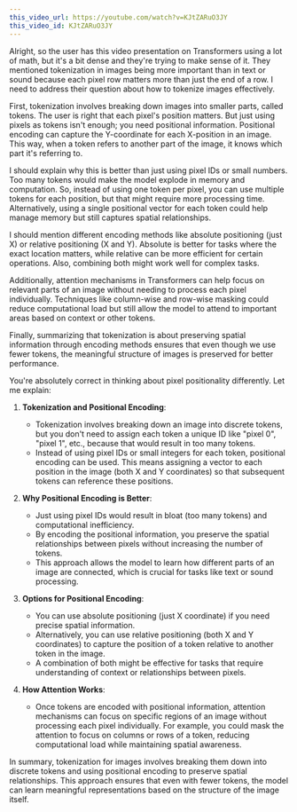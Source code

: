 ```yaml
---
this_video_url: https://youtube.com/watch?v=KJtZARuO3JY
this_video_id: KJtZARuO3JY
---
```

<think>
Alright, so the user has this video presentation on Transformers using a lot of math, but it's a bit dense and they're trying to make sense of it. They mentioned tokenization in images being more important than in text or sound because each pixel row matters more than just the end of a row. I need to address their question about how to tokenize images effectively.

First, tokenization involves breaking down images into smaller parts, called tokens. The user is right that each pixel's position matters. But just using pixels as tokens isn't enough; you need positional information. Positional encoding can capture the Y-coordinate for each X-position in an image. This way, when a token refers to another part of the image, it knows which part it's referring to.

I should explain why this is better than just using pixel IDs or small numbers. Too many tokens would make the model explode in memory and computation. So, instead of using one token per pixel, you can use multiple tokens for each position, but that might require more processing time. Alternatively, using a single positional vector for each token could help manage memory but still captures spatial relationships.

I should mention different encoding methods like absolute positioning (just X) or relative positioning (X and Y). Absolute is better for tasks where the exact location matters, while relative can be more efficient for certain operations. Also, combining both might work well for complex tasks.

Additionally, attention mechanisms in Transformers can help focus on relevant parts of an image without needing to process each pixel individually. Techniques like column-wise and row-wise masking could reduce computational load but still allow the model to attend to important areas based on context or other tokens.

Finally, summarizing that tokenization is about preserving spatial information through encoding methods ensures that even though we use fewer tokens, the meaningful structure of images is preserved for better performance.
</think>

You're absolutely correct in thinking about pixel positionality differently. Let me explain:

1. **Tokenization and Positional Encoding**:
   - Tokenization involves breaking down an image into discrete tokens, but you don't need to assign each token a unique ID like "pixel 0", "pixel 1", etc., because that would result in too many tokens.
   - Instead of using pixel IDs or small integers for each token, positional encoding can be used. This means assigning a vector to each position in the image (both X and Y coordinates) so that subsequent tokens can reference these positions.

2. **Why Positional Encoding is Better**:
   - Just using pixel IDs would result in bloat (too many tokens) and computational inefficiency.
   - By encoding the positional information, you preserve the spatial relationships between pixels without increasing the number of tokens.
   - This approach allows the model to learn how different parts of an image are connected, which is crucial for tasks like text or sound processing.

3. **Options for Positional Encoding**:
   - You can use absolute positioning (just X coordinate) if you need precise spatial information.
   - Alternatively, you can use relative positioning (both X and Y coordinates) to capture the position of a token relative to another token in the image.
   - A combination of both might be effective for tasks that require understanding of context or relationships between pixels.

4. **How Attention Works**:
   - Once tokens are encoded with positional information, attention mechanisms can focus on specific regions of an image without processing each pixel individually. For example, you could mask the attention to focus on columns or rows of a token, reducing computational load while maintaining spatial awareness.

In summary, tokenization for images involves breaking them down into discrete tokens and using positional encoding to preserve spatial relationships. This approach ensures that even with fewer tokens, the model can learn meaningful representations based on the structure of the image itself.
